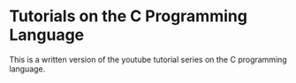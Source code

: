 # Tutorials on the C Programming Language


This is a written version of the youtube tutorial series on the C programming language. 